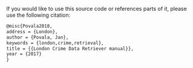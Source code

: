 If you would like to use this source code or references parts of it,
please use the following citation:

```tex
@misc{Povala2018,
address = {London},
author = {Povala, Jan},
keywords = {london,crime,retrieval},
title = {{London Crime Data Retriever manual}},
year = {2017}
}
```

